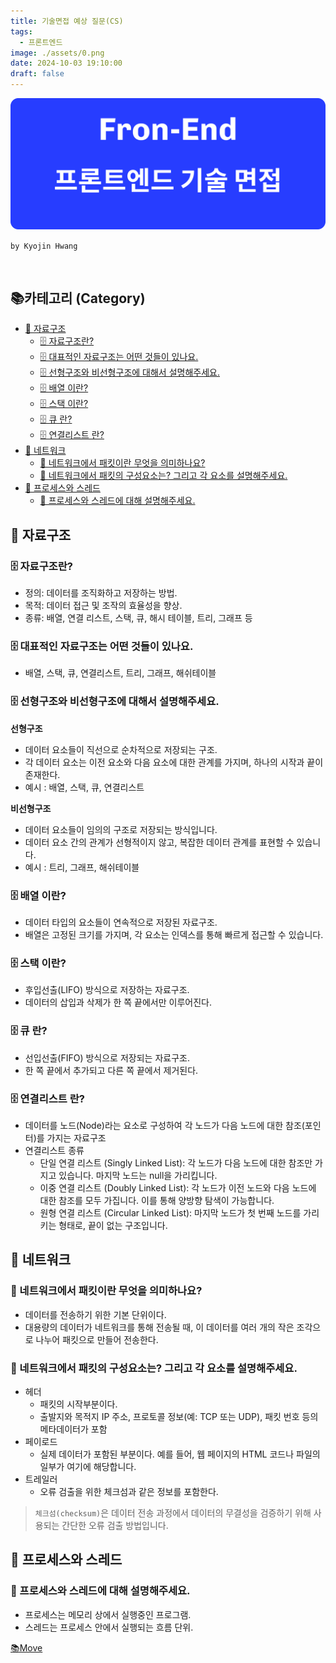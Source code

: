 ```yaml
---
title: 기술면접 예상 질문(CS)
tags:
  - 프론트엔드
image: ./assets/0.png
date: 2024-10-03 19:10:00
draft: false
---
```


![banner](./assets/0.png)

`by Kyojin Hwang`

<br/>

## 📚카테고리 (Category)

- [📌 자료구조](#📌-자료구조)
  - [🗄️ 자료구조란?](#<strong>🗄%EF%B8%8F-자료구조란?</strong>)
  - [🗄️ 대표적인 자료구조는 어떤 것들이 있나요.](#<strong>🗄%EF%B8%8F-대표적인-자료구조는-어떤-것들이-있나요.</strong>)
  - [🗄️ 선형구조와 비선형구조에 대해서 설명해주세요.](#<strong>🗄%EF%B8%8F-선형구조와-비선형구조에-대해서-설명해주세요.</strong>)
  - [🗄️ 배열 이란?](#<strong>🗄%EF%B8%8F-배열-이란?</strong>)
  - [🗄️ 스택 이란?](#<strong>🗄%EF%B8%8F-스택-이란?</strong>)
  - [🗄️ 큐 란?](#<strong>🗄%EF%B8%8F-큐-란?</strong>)
  - [🗄️ 연결리스트 란?](#<strong>🗄%EF%B8%8F-연결리스트-란?</strong>)
- [📌 네트워크](#📌-네트워크)
  - [🛜 네트워크에서 패킷이란 무엇을 의미하나요?](#<strong>🛜-네트워크에서-패킷이란-무엇을-의미하나요?</strong>)
  - [🛜 네트워크에서 패킷의 구성요소는? 그리고 각 요소를 설명해주세요.](#<strong>🛜-네트워크에서-패킷의-구성요소는?-그리고-각-요소를-설명해주세요.</strong>)
- [📌 프로세스와 스레드](#📌-프로세스와-스레드)
  - [📜 프로세스와 스레드에 대해 설명해주세요.](#<strong>📜-프로세스와-스레드에-대해-설명해주세요.</strong>)

## 📌 자료구조

### **🗄️ 자료구조란?**

- 정의: 데이터를 조직화하고 저장하는 방법.
- 목적: 데이터 접근 및 조작의 효율성을 향상.
- 종류: 배열, 연결 리스트, 스택, 큐, 해시 테이블, 트리, 그래프 등

### **🗄️ 대표적인 자료구조는 어떤 것들이 있나요.**

- 배열, 스택, 큐, 연결리스트, 트리, 그래프, 해쉬테이블

### **🗄️ 선형구조와 비선형구조에 대해서 설명해주세요.**

**선형구조**

- 데이터 요소들이 직선으로 순차적으로 저장되는 구조.
- 각 데이터 요소는 이전 요소와 다음 요소에 대한 관계를 가지며, 하나의 시작과 끝이 존재한다.
- 예시 : 배열, 스택, 큐, 연결리스트

**비선형구조**

- 데이터 요소들이 임의의 구조로 저장되는 방식입니다.
- 데이터 요소 간의 관계가 선형적이지 않고, 복잡한 데이터 관계를 표현할 수 있습니다.
- 예시 : 트리, 그래프, 해쉬테이블

### **🗄️ 배열 이란?**

- 데이터 타입의 요소들이 연속적으로 저장된 자료구조.
- 배열은 고정된 크기를 가지며, 각 요소는 인덱스를 통해 빠르게 접근할 수 있습니다.

### **🗄️ 스택 이란?**

- 후입선출(LIFO) 방식으로 저장하는 자료구조.
- 데이터의 삽입과 삭제가 한 쪽 끝에서만 이루어진다.

### **🗄️ 큐 란?**

- 선입선출(FIFO) 방식으로 저장되는 자료구조.
- 한 쪽 끝에서 추가되고 다른 쪽 끝에서 제거된다.

### **🗄️ 연결리스트 란?**

- 데이터를 노드(Node)라는 요소로 구성하여 각 노드가 다음 노드에 대한 참조(포인터)를 가지는 자료구조
- 연결리스트 종류
  - 단일 연결 리스트 (Singly Linked List): 각 노드가 다음 노드에 대한 참조만 가지고 있습니다. 마지막 노드는 null을 가리킵니다.
  - 이중 연결 리스트 (Doubly Linked List): 각 노드가 이전 노드와 다음 노드에 대한 참조를 모두 가집니다. 이를 통해 양방향 탐색이 가능합니다.
  - 원형 연결 리스트 (Circular Linked List): 마지막 노드가 첫 번째 노드를 가리키는 형태로, 끝이 없는 구조입니다.

## 📌 네트워크

### **🛜 네트워크에서 패킷이란 무엇을 의미하나요?**

- 데이터를 전송하기 위한 기본 단위이다.
- 대용량의 데이터가 네트워크를 통해 전송될 때, 이 데이터를 여러 개의 작은 조각으로 나누어 패킷으로 만들어 전송한다.

### **🛜 네트워크에서 패킷의 구성요소는? 그리고 각 요소를 설명해주세요.**

- 헤더
  - 패킷의 시작부분이다.
  - 출발지와 목적지 IP 주소, 프로토콜 정보(예: TCP 또는 UDP), 패킷 번호 등의 메타데이터가 포함
- 페이로드
  - 실제 데이터가 포함된 부분이다. 예를 들어, 웹 페이지의 HTML 코드나 파일의 일부가 여기에 해당합니다.
- 트레일러
  - 오류 검출을 위한 체크섬과 같은 정보를 포함한다.

> `체크섬(checksum)`은 데이터 전송 과정에서 데이터의 무결성을 검증하기 위해 사용되는 간단한 오류 검출 방법입니다.

## 📌 프로세스와 스레드

### **📜 프로세스와 스레드에 대해 설명해주세요.**

- 프로세스는 메모리 상에서 실행중인 프로그램.
- 스레드는 프로세스 안에서 실행되는 흐름 단위.

[📚Move](<#📚카테고리-(Category)>)
